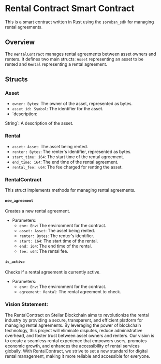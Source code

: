 # Rental Contract Smart Contract

This is a smart contract written in Rust using the `soroban_sdk` for managing rental agreements.

## Overview

The `RentalContract` manages rental agreements between asset owners and renters. It defines two main structs: `Asset` representing an asset to be rented and `Rental` representing a rental agreement.

## Structs

### Asset

- `owner: Bytes`: The owner of the asset, represented as bytes.
- `asset_id: Symbol`: The identifier for the asset.
- `description:

String`: A description of the asset.

### Rental

- `asset: Asset`: The asset being rented.
- `renter: Bytes`: The renter's identifier, represented as bytes.
- `start_time: i64`: The start time of the rental agreement.
- `end_time: i64`: The end time of the rental agreement.
- `rental_fee: u64`: The fee charged for renting the asset.

### RentalContract

This struct implements methods for managing rental agreements.

#### `new_agreement`

Creates a new rental agreement.

- Parameters:
  - `env:
Env`: The environment for the contract.
  - `asset: Asset`: The asset being rented.
  - `renter: Bytes`: The renter's identifier.
  - `start: i64`: The start time of the rental.
  - `end: i64`: The end time of the rental.
  - `fee: u64`: The rental fee.

#### `is_active`

Checks if a rental agreement is currently active.

- Parameters:
  - `env: Env`: The environment for the contract.
  - `agreement: Rental`: The rental agreement to check.
 
### Vision Statement:

The RentalContract on Stellar Blockchain aims to revolutionize the rental industry by providing a secure, transparent, and efficient platform for managing rental agreements. By leveraging the power of blockchain technology, this project will eliminate disputes, reduce administrative overhead, and foster trust between asset owners and renters. Our vision is to create a seamless rental experience that empowers users, promotes economic growth, and enhances the accessibility of rental services globally. With RentalContract, we strive to set a new standard for digital rental management, making it more reliable and accessible for everyone.
